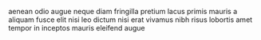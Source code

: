 aenean odio augue neque diam fringilla pretium lacus primis mauris a aliquam
fusce elit nisi leo dictum nisi erat vivamus nibh risus lobortis amet tempor in
inceptos mauris eleifend augue